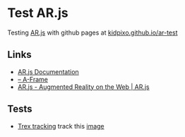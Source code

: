 # Test AR.js

Testing [AR.js](https://ar-js-org.github.io) with github pages at [kidpixo.github.io/ar-test](https://kidpixo.github.io/ar-test/)

## Links 

- [AR.js Documentation](https://ar-js-org.github.io/AR.js-Docs/location-based-aframe/)
- [<a-image> – A-Frame](https://aframe.io/docs/1.0.0/primitives/a-image.html)
- [AR.js - Augmented Reality on the Web | AR.js](https://ar-js-org.github.io/AR.js/)

## Tests

- [Trex tracking](docs/tracking_trex.html) track this [image](https://raw.githubusercontent.com/AR-js-org/AR.js/master/aframe/examples/image-tracking/nft/trex-image-big.jpeg)
